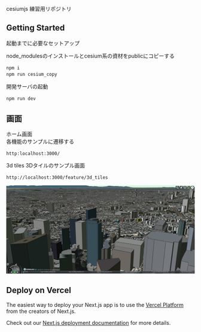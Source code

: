 cesiumjs 練習用リポジトリ

## Getting Started

起動までに必要なセットアップ

node_modulesのインストールとcesium系の資材をpublicにコピーする

```bash
npm i
npm run cesium_copy
```

開発サーバの起動
```bash
npm run dev
```

## 画面

ホーム画面  
各機能のサンプルに遷移する

```
http:localhost:3000/
```

3d tiles 
3Dタイルのサンプル画面
```
http://localhost:3000/feature/3d_tiles
```

<img src='assets/images/3d_tiles.png' width='1080'>

## Deploy on Vercel

The easiest way to deploy your Next.js app is to use the [Vercel Platform](https://vercel.com/new?utm_medium=default-template&filter=next.js&utm_source=create-next-app&utm_campaign=create-next-app-readme) from the creators of Next.js.

Check out our [Next.js deployment documentation](https://nextjs.org/docs/app/building-your-application/deploying) for more details.
